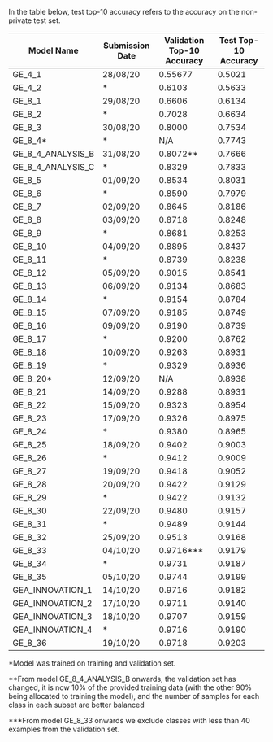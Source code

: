 In the table below, test top-10 accuracy refers to the accuracy on the non-private test set.

| Model Name           | Submission Date | Validation Top-10 Accuracy | Test Top-10 Accuracy |
|----------------------|-----------------|----------------------------|----------------------|
| GE_4_1               | 28/08/20        | 0.55677                    | 0.5021               |
| GE_4_2               | *               | 0.6103                     | 0.5633               |
| GE_8_1               | 29/08/20        | 0.6606                     | 0.6134               |
| GE_8_2               | *               | 0.7028                     | 0.6634               |
| GE_8_3               | 30/08/20        | 0.8000                     | 0.7534               |
| GE_8_4*              | *               | N/A                        | 0.7743               |
| GE_8_4_ANALYSIS_B    | 31/08/20        | 0.8072**                   | 0.7666               |
| GE_8_4_ANALYSIS_C    | *               | 0.8329                     | 0.7833               |
| GE_8_5               | 01/09/20        | 0.8534                     | 0.8031               |
| GE_8_6               | *               | 0.8590                     | 0.7979               |
| GE_8_7               | 02/09/20        | 0.8645                     | 0.8186               |
| GE_8_8               | 03/09/20        | 0.8718                     | 0.8248               |
| GE_8_9               | *               | 0.8681                     | 0.8253               |
| GE_8_10              | 04/09/20        | 0.8895                     | 0.8437               |
| GE_8_11              | *               | 0.8739                     | 0.8238               |
| GE_8_12              | 05/09/20        | 0.9015                     | 0.8541               |
| GE_8_13              | 06/09/20        | 0.9134                     | 0.8683               |
| GE_8_14              | *               | 0.9154                     | 0.8784               |
| GE_8_15              | 07/09/20        | 0.9185                     | 0.8749               |
| GE_8_16              | 09/09/20        | 0.9190                     | 0.8739               |
| GE_8_17              | *               | 0.9200                     | 0.8762               |
| GE_8_18              | 10/09/20        | 0.9263                     | 0.8931               |
| GE_8_19              | *               | 0.9329                     | 0.8936               |
| GE_8_20*             | 12/09/20        | N/A                        | 0.8938               |
| GE_8_21              | 14/09/20        | 0.9288                     | 0.8931               |
| GE_8_22              | 15/09/20        | 0.9323                     | 0.8954               |
| GE_8_23              | 17/09/20        | 0.9326                     | 0.8975               |
| GE_8_24              | *               | 0.9380                     | 0.8965               |
| GE_8_25              | 18/09/20        | 0.9402                     | 0.9003               |
| GE_8_26              | *               | 0.9412                     | 0.9009               |
| GE_8_27              | 19/09/20        | 0.9418                     | 0.9052               |
| GE_8_28              | 20/09/20        | 0.9422                     | 0.9129               |
| GE_8_29              | *               | 0.9422                     | 0.9132               |
| GE_8_30              | 22/09/20        | 0.9480                     | 0.9157               |
| GE_8_31              | *               | 0.9489                     | 0.9144               |
| GE_8_32              | 25/09/20        | 0.9513                     | 0.9168               |
| GE_8_33              | 04/10/20        | 0.9716***                  | 0.9179               |
| GE_8_34              | *               | 0.9731                     | 0.9187               |
| GE_8_35              | 05/10/20        | 0.9744                     | 0.9199               |
| GEA_INNOVATION_1     | 14/10/20        | 0.9716                     | 0.9182               |
| GEA_INNOVATION_2     | 17/10/20        | 0.9711                     | 0.9140               |
| GEA_INNOVATION_3     | 18/10/20        | 0.9707                     | 0.9159               |
| GEA_INNOVATION_4     | *               | 0.9716                     | 0.9190               |
| GE_8_36              | 19/10/20        | 0.9718                     | 0.9203               |

\*Model was trained on training and validation set.

\*\*From model GE_8_4_ANALYSIS_B onwards, the validation set has changed, it is now 10% of the provided training data (with the other 90% being allocated to training the model), and the number of samples for each class in each subset are better balanced

\*\*\*From model GE_8_33 onwards we exclude classes with less than 40 examples from the validation set.